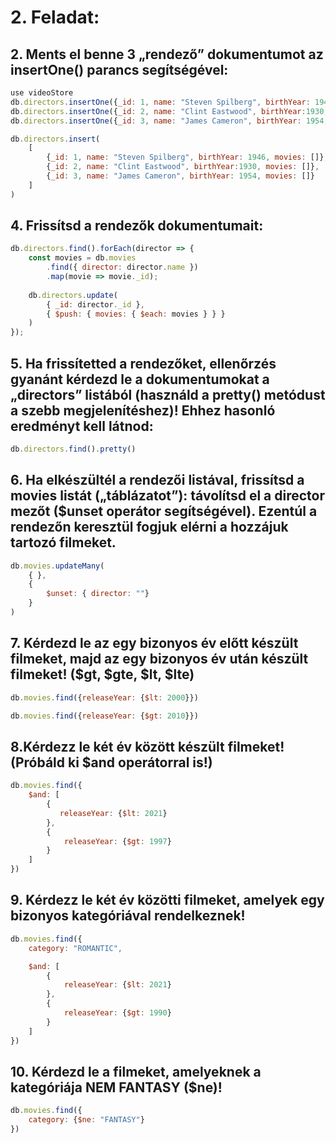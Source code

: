 # 2. Feladat:

## 2. Ments el benne 3 „rendező” dokumentumot az insertOne() parancs segítségével:

```js
use videoStore
db.directors.insertOne({_id: 1, name: "Steven Spilberg", birthYear: 1946, movies: []})
db.directors.insertOne({_id: 2, name: "Clint Eastwood", birthYear:1930, movies: []})
db.directors.insertOne({_id: 3, name: "James Cameron", birthYear: 1954, movies: []})
```

```js
db.directors.insert(
    [
        {_id: 1, name: "Steven Spilberg", birthYear: 1946, movies: []},
        {_id: 2, name: "Clint Eastwood", birthYear:1930, movies: []},
        {_id: 3, name: "James Cameron", birthYear: 1954, movies: []}
    ]
)
```

## 4. Frissítsd a rendezők dokumentumait:

```js
db.directors.find().forEach(director => {
    const movies = db.movies
        .find({ director: director.name })
        .map(movie => movie._id);
    
    db.directors.update(
        { _id: director._id },
        { $push: { movies: { $each: movies } } }
    )
});
```

## 5. Ha frissítetted a rendezőket, ellenőrzés gyanánt kérdezd le a dokumentumokat a „directors” listából (használd a pretty() metódust a szebb megjelenítéshez)! Ehhez hasonló eredményt kell látnod:

```js
db.directors.find().pretty()

```
## 6. Ha elkészültél a rendezői listával, frissítsd a movies listát („táblázatot”): távolítsd el a director mezőt ($unset operátor segítségével). Ezentúl a rendezőn keresztül fogjuk elérni a hozzájuk tartozó filmeket.

```js
db.movies.updateMany(
    { },
    {
        $unset: { director: ""}
    }
)
```
## 7. Kérdezd le az egy bizonyos év előtt készült filmeket, majd az egy bizonyos év után készült filmeket! ($gt, $gte, $lt, $lte)

```js
db.movies.find({releaseYear: {$lt: 2000}})
```

```js
db.movies.find({releaseYear: {$gt: 2010}})
```

## 8.Kérdezz le két év között készült filmeket! (Próbáld ki $and operátorral is!)

```js
db.movies.find({
    $and: [
        {
           releaseYear: {$lt: 2021} 
        },
        {
            releaseYear: {$gt: 1997}
        }
    ]
})
```

## 9. Kérdezz le két év közötti filmeket, amelyek egy bizonyos kategóriával rendelkeznek!

```js
db.movies.find({
    category: "ROMANTIC",

    $and: [
        {
            releaseYear: {$lt: 2021}
        },
        {
            releaseYear: {$gt: 1990}
        }
    ]
})
```

## 10. Kérdezd le a filmeket, amelyeknek a kategóriája NEM FANTASY ($ne)!

```js
db.movies.find({
    category: {$ne: "FANTASY"}
})
```